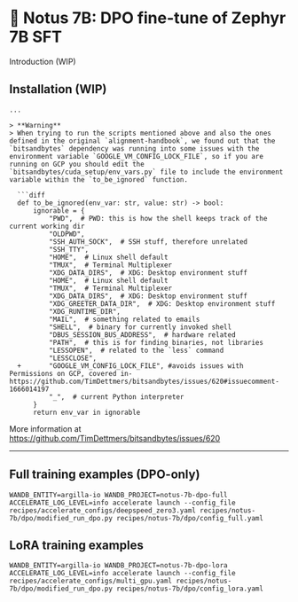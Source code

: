 # 💨 Notus 7B: DPO fine-tune of Zephyr 7B SFT

Introduction (WIP)

## Installation (WIP)
```shell
...

> **Warning**
> When trying to run the scripts mentioned above and also the ones defined in the original `alignment-handbook`, we found out that the `bitsandbytes` dependency was running into some issues with the environment variable `GOOGLE_VM_CONFIG_LOCK_FILE`, so if you are running on GCP you should edit the `bitsandbytes/cuda_setup/env_vars.py` file to include the environment variable within the `to_be_ignored` function.

  ```diff
  def to_be_ignored(env_var: str, value: str) -> bool:
      ignorable = {
          "PWD",  # PWD: this is how the shell keeps track of the current working dir
          "OLDPWD",
          "SSH_AUTH_SOCK",  # SSH stuff, therefore unrelated
          "SSH_TTY",
          "HOME",  # Linux shell default
          "TMUX",  # Terminal Multiplexer
          "XDG_DATA_DIRS",  # XDG: Desktop environment stuff
          "HOME",  # Linux shell default
          "TMUX",  # Terminal Multiplexer
          "XDG_DATA_DIRS",  # XDG: Desktop environment stuff
          "XDG_GREETER_DATA_DIR",  # XDG: Desktop environment stuff
          "XDG_RUNTIME_DIR",
          "MAIL",  # something related to emails
          "SHELL",  # binary for currently invoked shell
          "DBUS_SESSION_BUS_ADDRESS",  # hardware related
          "PATH",  # this is for finding binaries, not libraries
          "LESSOPEN",  # related to the `less` command
          "LESSCLOSE",
  +       "GOOGLE_VM_CONFIG_LOCK_FILE", #avoids issues with Permissions on GCP, covered in- https://github.com/TimDettmers/bitsandbytes/issues/620#issuecomment-1666014197
          "_",  # current Python interpreter
      }
      return env_var in ignorable
  ```

  More information at https://github.com/TimDettmers/bitsandbytes/issues/620

---

## Full training examples (DPO-only)

```shell
WANDB_ENTITY=argilla-io WANDB_PROJECT=notus-7b-dpo-full ACCELERATE_LOG_LEVEL=info accelerate launch --config_file recipes/accelerate_configs/deepspeed_zero3.yaml recipes/notus-7b/dpo/modified_run_dpo.py recipes/notus-7b/dpo/config_full.yaml
```

## LoRA training examples

```shell
WANDB_ENTITY=argilla-io WANDB_PROJECT=notus-7b-dpo-lora ACCELERATE_LOG_LEVEL=info accelerate launch --config_file recipes/accelerate_configs/multi_gpu.yaml recipes/notus-7b/dpo/modified_run_dpo.py recipes/notus-7b/dpo/config_lora.yaml 
```
